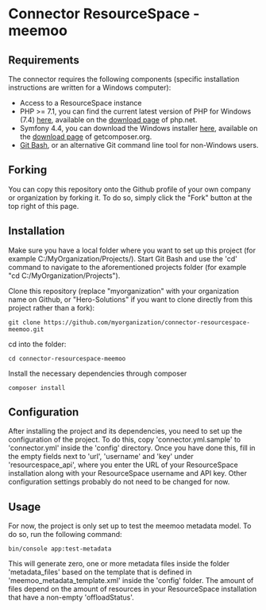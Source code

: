# Connector ResourceSpace - meemoo

## Requirements

The connector requires the following components (specific installation instructions are written for a Windows computer):

* Access to a ResourceSpace instance
* PHP >= 7.1, you can find the current latest version of PHP for Windows (7.4) [here](https://windows.php.net/downloads/releases/php-7.4.11-Win32-vc15-x64.zip), available on the [download page](https://windows.php.net/download) of php.net.
* Symfony 4.4, you can download the Windows installer [here](https://getcomposer.org/Composer-Setup.exe), available on the [download page](https://getcomposer.org/download) of getcomposer.org.
* [Git Bash](https://git-scm.com/downloads), or an alternative Git command line tool for non-Windows users.

## Forking

You can copy this repository onto the Github profile of your own company or organization by forking it. To do so, simply click the "Fork" button at the top right of this page.

## Installation

Make sure you have a local folder where you want to set up this project (for example C:/MyOrganization/Projects/).
Start Git Bash and use the 'cd' command to navigate to the aforementioned projects folder (for example "cd C:/MyOrganization/Projects").

Clone this repository (replace "myorganization" with your organization name on Github, or "Hero-Solutions" if you want to clone directly from this project rather than a fork):
```
git clone https://github.com/myorganization/connector-resourcespace-meemoo.git
```
cd into the folder:
```
cd connector-resourcespace-meemoo
```
Install the necessary dependencies through composer
```
composer install
```

## Configuration

After installing the project and its dependencies, you need to set up the configuration of the project.
To do this, copy 'connector.yml.sample' to 'connector.yml' inside the 'config' directory.
Once you have done this, fill in the empty fields next to 'url', 'username' and 'key' under 'resourcespace_api', where you enter the URL of your ResourceSpace installation along with your ResourceSpace username and API key. Other configuration settings probably do not need to be changed for now.

## Usage

For now, the project is only set up to test the meemoo metadata model. To do so, run the following command:
```
bin/console app:test-metadata
```

This will generate zero, one or more metadata files inside the folder 'metadata_files' based on the template that is defined in 'meemoo_metadata_template.xml' inside the 'config' folder. The amount of files depend on the amount of resources in your ResourceSpace installation that have a non-empty 'offloadStatus'.
